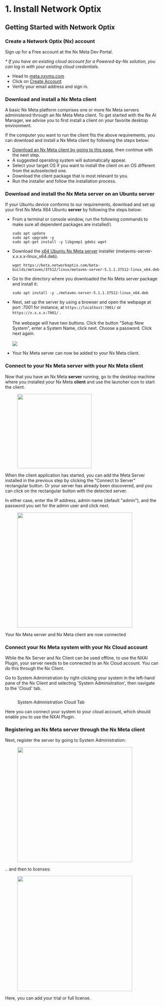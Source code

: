# 1. Install Network Optix

## Getting Started with Network Optix

### Create a Network Optix (Nx) account

Sign up for a Free account at the Nx Meta Dev Portal.

_\* If you have an existing cloud account for a Powered-by-Nx solution, you can log in with your existing cloud credentials._

* Head to [meta.nxvms.com](https://meta.nxvms.com/?\_\_hstc=160140578.ea7aed13702903ff119fcdf2dd699ccd.1700391152756.1700486986707.1700657792908.5&\_\_hssc=160140578.1.1700657792908&\_\_hsfp=725704248)
* Click on [Create Account](https://meta.nxvms.com/register?\_\_hstc=160140578.ea7aed13702903ff119fcdf2dd699ccd.1700391152756.1700486986707.1700657792908.5&\_\_hssc=160140578.1.1700657792908&\_\_hsfp=725704248)
* Verify your email address and sign in.

### Download and install a Nx Meta client&#x20;

A basic Nx Meta platform comprises one or more Nx Meta servers administered through an Nx Meta Meta client. To get started with the Nx AI Manager, we advise you to first install a client on your favorite desktop environment.&#x20;

If the computer you want to run the client fits the above requirements, you can download and install a Nx Meta client by following the steps below:

* [Download an Nx Meta client ](https://meta.nxvms.com/download/?\_\_hstc=160140578.ea7aed13702903ff119fcdf2dd699ccd.1700391152756.1700486986707.1700657792908.5&\_\_hssc=160140578.1.1700657792908&\_\_hsfp=725704248)[by going to this page](https://meta.nxvms.com/download/windows), then continue with the next step.
* A suggested operating system will automatically appear.
* Select your target OS if you want to install the client on an OS different from the autoselected one.
* Download the client package that is most relevant to you.
* Run the installer and follow the installation process.

### Download and install the Nx Meta server on an Ubuntu server

If your Ubuntu device conforms to our requirements, download and set up your first Nx Meta X64 Ubuntu **server** by following the steps below:

*   From a terminal or console window, run the following commands to make sure all dependent packages are installed:\


    ```
    sudo apt update
    sudo apt upgrade -y
    sudo apt-get install -y libgomp1 gdebi wget
    ```
*   Download the [x64 Ubuntu Nx Meta server](https://meta.nxvms.com/download/linux) installer (metavms-server-x.x.x.x-linux\_x64.deb).

    ```
    wget https://beta.networkoptix.com/beta-builds/metavms/37512/linux/metavms-server-5.1.1.37512-linux_x64.deb
    ```
*   Go to the directory where you downloaded the Nx Meta server package and install it:

    ```
    sudo apt install -y ./metavms-server-5.1.1.37512-linux_x64.deb
    ```
* Next, set up the server by using a browser and open the webpage at port :7001 for instance, at `https://localhost:7001/` or  `https://x.x.x.x:7001/` . \
  \
  The webpage will have two buttons. Click the button "Setup New System", enter a System Name, click next. Choose a password. Click next again.\
  \
  ![](<../.gitbook/assets/image (87).png>)
* Your Nx Meta server can now be added to your Nx Meta client.&#x20;

### Connect to your Nx Meta server with your Nx Meta client

Now that you have an Nx Meta **server** running, go to the desktop machine where you installed your Nx Meta **client** and use the launcher icon to start the client.

<div align="left">

<figure><img src="../.gitbook/assets/image (86).png" alt="" width="242"><figcaption></figcaption></figure>

</div>

When the client application has started, you can add the Meta Server installed in the previous step by clicking the "Connect to Server" rectangular button. Or your server has already been discovered, and you can click on the rectangular button with the detected server.&#x20;

In either case, enter the IP address, admin name (default "admin"), and the password you set for the admin user and click next.

<div align="left">

<figure><img src="../.gitbook/assets/image (88).png" alt="" width="375"><figcaption></figcaption></figure>

</div>

Your Nx Meta server and Nx Meta client are now connected

### Connect your Nx Meta system with your Nx Cloud account

While the Nx Server and Nx Client can be used offline, to use the NXAI Plugin, your server needs to be connected to an Nx Cloud account. You can do this through the Nx Client.&#x20;

Go to System Administration by right-clicking your system in the left-hand pane of the Nx Client and selecting 'System Administration', then navigate to the 'Cloud' tab.

<figure><img src="../.gitbook/assets/cloud_management.png" alt=""><figcaption><p>System Administration Cloud Tab</p></figcaption></figure>

Here you can connect your system to your cloud account, which should enable you to use the NXAI Plugin.

### Registering an Nx Meta server through the Nx Meta client

Next, register the server by going to System Administration:

<div align="left">

<figure><img src="../.gitbook/assets/image (69).png" alt="" width="375"><figcaption></figcaption></figure>

</div>

.. and then to licenses:

<div align="left">

<figure><img src="../.gitbook/assets/image (70).png" alt="" width="375"><figcaption></figcaption></figure>

</div>

Here, you can add your trial or full license.
